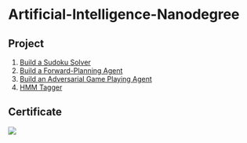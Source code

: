 # Artificial-Intelligence-Nanodegree

## Project
1. [Build a Sudoku Solver](https://github.com/ShoNakamura5/Artificial-Intelligence-Nanodegree/tree/main/Project1:%20Build%20a%20Sudoku%20Solver)
2. [Build a Forward-Planning Agent](https://github.com/ShoNakamura5/Deep-Learning-Nanodegree/tree/main/Project2_Landmark%20Classification%20%26%20Tagging%20for%20Social%20Media)
3. [Build an Adversarial Game Playing Agent](https://github.com/ShoNakamura5/Deep-Learning-Nanodegree/tree/main/Project3_LSTM%20Chatbot)
4. [HMM Tagger](https://github.com/ShoNakamura5/Deep-Learning-Nanodegree/tree/main/Project4_Face%20Generation)


## Certificate
![](https://github.com/ShoNakamura5/Artificial-Intelligence-Nanodegree/blob/main/Artificial%20Intelligence%20Nanodegree%20Certificate.png)
